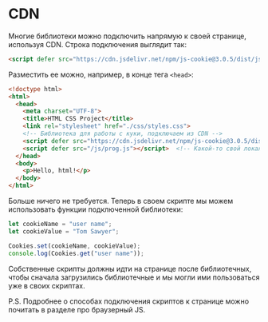 # CDN

Многие библиотеки можно подключить напрямую к своей странице, используя CDN. Строка подключения выглядит так:

```html
<script defer src="https://cdn.jsdelivr.net/npm/js-cookie@3.0.5/dist/js.cookie.min.js"></script>
```

Разместить ее можно, например, в конце тега `<head>`:

```html
<!doctype html>
<html>
  <head>
    <meta charset="UTF-8">
    <title>HTML CSS Project</title>
    <link rel="stylesheet" href="./css/styles.css">
    <!-- Библиотека для работы с куки, подключаем из CDN -->
    <script defer src="https://cdn.jsdelivr.net/npm/js-cookie@3.0.5/dist/js.cookie.min.js"></script>
    <script defer src="/js/prog.js"></script>  <!-- Какой-то свой локальный скрипт -->
  </head>
  <body>
    <p>Hello, html!</p>
  </body>
</html>
```

Больше ничего не требуется. Теперь в своем скрипте мы можем использовать функции подключенной библиотеки:

```javascript
let cookieName = "user name";
let cookieValue = "Tom Sawyer";

Cookies.set(cookieName, cookieValue);
console.log(Cookies.get("user name"));
```

Собственные скрипты должны идти на странице после библиотечных, чтобы сначала загрузились библиотечные и мы могли ими пользоваться уже в своих скриптах.

P.S. Подробнее о способах подключения скриптов к странице можно почитать в разделе про браузерный JS.
